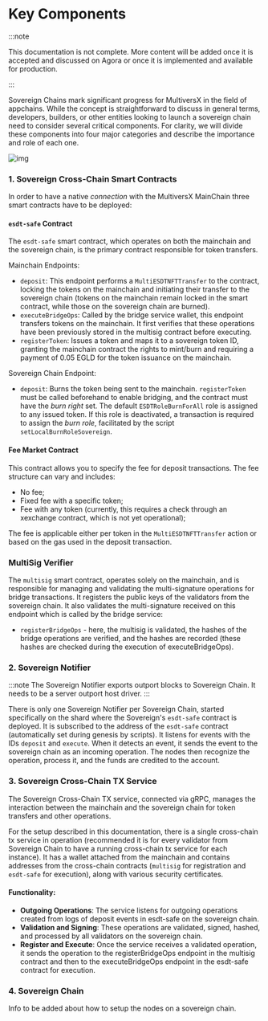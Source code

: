 # Key Components

:::note

This documentation is not complete. More content will be added once it is accepted and discussed on Agora or once it is implemented and available for production.

:::

Sovereign Chains mark significant progress for MultiversX in the field of appchains. While the concept is straightforward to discuss in general terms, developers, builders, or other entities looking to launch a sovereign chain need to consider several critical components. For clarity, we will divide these components into four major categories and describe the importance and role of each one.

![img](/sovereign/sovereign-1.png)


### **1. Sovereign Cross-Chain Smart Contracts**

In order to have a native *connection* with the MultiversX MainChain three smart contracts have to be deployed:

#### **```esdt-safe``` Contract**

The ```esdt-safe``` smart contract, which operates on both the mainchain and the sovereign chain, is the primary contract responsible for token transfers.

Mainchain Endpoints:

- ```deposit```: This endpoint performs a ```MultiESDTNFTTransfer``` to the contract, locking the tokens on the mainchain and initiating their transfer to the sovereign chain (tokens on the mainchain remain locked in the smart contract, while those on the sovereign chain are burned).
- ```executeBridgeOps```: Called by the bridge service wallet, this endpoint transfers tokens on the mainchain. It first verifies that these operations have been previously stored in the multisig contract before executing.
- ```registerToken```: Issues a token and maps it to a sovereign token ID, granting the mainchain contract the rights to mint/burn and requiring a payment of 0.05 EGLD for the token issuance on the mainchain.

Sovereign Chain Endpoint:

- ```deposit```: Burns the token being sent to the mainchain. `registerToken` must be called beforehand to enable bridging, and the contract must have the *burn right* set. The default `ESDTRoleBurnForAll` role is assigned to any issued token. If this role is deactivated, a transaction is required to assign the *burn role*, facilitated by the script `setLocalBurnRoleSovereign`.

#### **Fee Market Contract**

This contract allows you to specify the fee for deposit transactions. The fee structure can vary and includes:
- No fee;
- Fixed fee with a specific token;
- Fee with any token (currently, this requires a check through an xexchange contract, which is not yet operational);

The fee is applicable either per token in the `MultiESDTNFTTransfer` action or based on the gas used in the deposit transaction.

### **MultiSig Verifier**

The `multisig` smart contract, operates solely on the mainchain, and is responsible for managing and validating the multi-signature operations for bridge transactions. It registers the public keys of the validators from the sovereign chain. It also validates the multi-signature received on this endpoint which is called by the bridge service:
- `registerBridgeOps` - here, the multisig is validated, the hashes of the bridge operations are verified, and the hashes are recorded (these hashes are checked during the execution of executeBridgeOps).

### **2. Sovereign Notifier**

:::note
The Sovereign Notifier exports outport blocks to Sovereign Chain. It needs to be a server outport host driver.
:::

There is only one Sovereign Notifier per Sovereign Chain, started specifically on the shard where the Sovereign's `esdt-safe` contract is deployed. It is subscribed to the address of the `esdt-safe` contract (automatically set during genesis by scripts). It listens for events with the IDs `deposit` and `execute`. When it detects an event, it sends the event to the sovereign chain as an incoming operation. The nodes then recognize the operation, process it, and the funds are credited to the account.

### **3. Sovereign Cross-Chain TX Service**

The Sovereign Cross-Chain TX service, connected via gRPC, manages the interaction between the mainchain and the sovereign chain for token transfers and other operations.

For the setup described in this documentation, there is a single cross-chain tx service in operation (recommended it is for every validator from Sovereign Chain to have a running cross-chain tx service for each instance). It has a wallet attached from the mainchain and contains addresses from the cross-chain contracts (`multisig` for registration and `esdt-safe` for execution), along with various security certificates.

#### Functionality:
- **Outgoing Operations**: The service listens for outgoing operations created from logs of deposit events in esdt-safe on the sovereign chain.
- **Validation and Signing**: These operations are validated, signed, hashed, and processed by all validators on the sovereign chain.
- **Register and Execute**: Once the service receives a validated operation, it sends the operation to the registerBridgeOps endpoint in the multisig contract and then to the executeBridgeOps endpoint in the esdt-safe contract for execution.

### **4. Sovereign Chain**

Info to be added about how to setup the nodes on a sovereign chain.


